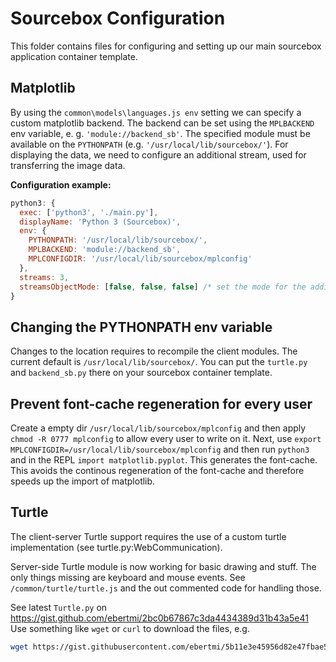 # Sourcebox Configuration

This folder contains files for configuring and setting up our main sourcebox application container template.

## Matplotlib

By using the `common\models\languages.js env` setting we can specify a custom matplotlib backend. The backend can be
set using the `MPLBACKEND` env variable, e. g. `'module://backend_sb'`. The specified module must be available on the `PYTHONPATH` (e.g. `'/usr/local/lib/sourcebox/'`). For displaying the data, we need to configure an additional stream,  used for transferring the image data.

**Configuration example:**

```javascript
python3: {
  exec: ['python3', './main.py'],
  displayName: 'Python 3 (Sourcebox)',
  env: {
    PYTHONPATH: '/usr/local/lib/sourcebox/',
    MPLBACKEND: 'module://backend_sb',
    MPLCONFIGDIR: '/usr/local/lib/sourcebox/mplconfig'
  },
  streams: 3,
  streamsObjectMode: [false, false, false] /* set the mode for the additional streams */
}
```

## Changing the PYTHONPATH env variable

Changes to the location requires to recompile the client modules. The current default is `/usr/local/lib/sourcebox/`.
You can put the `turtle.py` and `backend_sb.py` there on your sourcebox container template.

## Prevent font-cache regeneration for every user

Create a empty dir `/usr/local/lib/sourcebox/mplconfig` and then apply `chmod -R 0777 mplconfig` to allow every user to write on it.
Next, use `export MPLCONFIGDIR=/usr/local/lib/sourcebox/mplconfig` and then run `python3` and in the REPL `import matplotlib.pyplot`. This generates the font-cache. This avoids the continous regeneration of the font-cache and therefore speeds up the import of matplotlib.

## Turtle

The client-server Turtle support requires the use of a custom turtle implementation (see turtle.py:WebCommunication).

Server-side Turtle module is now working for basic drawing and stuff.
The only things missing are keyboard and mouse events. See `/common/turtle/turtle.js` and the out commented code for handling
those.

See latest `Turtle.py` on https://gist.github.com/ebertmi/2bc0b67867c3da4434389d31b43a5e41
Use something like `wget` or `curl` to download the files, e.g.

``` bash
wget https://gist.githubusercontent.com/ebertmi/5b11e3e45956d82e47fbae54b9eccf93/raw/48cc344caf6199abfb0d40dab925518c3a107bb5/backend_sb.py
```
